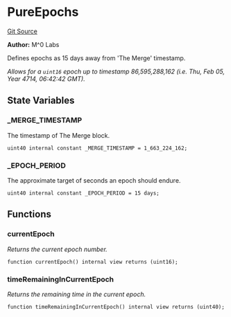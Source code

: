 # PureEpochs
[Git Source](https://github.com/MZero-Labs/ttg/blob/0d2761f8db14b390e923f59bdae9799fbf9adf2c/src/libs/PureEpochs.sol)

**Author:**
M^0 Labs

Defines epochs as 15 days away from 'The Merge' timestamp.

*Allows for a `uint16` epoch up to timestamp 86,595,288,162 (i.e. Thu, Feb 05, Year 4714, 06:42:42 GMT).*


## State Variables
### _MERGE_TIMESTAMP
The timestamp of The Merge block.


```solidity
uint40 internal constant _MERGE_TIMESTAMP = 1_663_224_162;
```


### _EPOCH_PERIOD
The approximate target of seconds an epoch should endure.


```solidity
uint40 internal constant _EPOCH_PERIOD = 15 days;
```


## Functions
### currentEpoch

*Returns the current epoch number.*


```solidity
function currentEpoch() internal view returns (uint16);
```

### timeRemainingInCurrentEpoch

*Returns the remaining time in the current epoch.*


```solidity
function timeRemainingInCurrentEpoch() internal view returns (uint40);
```

